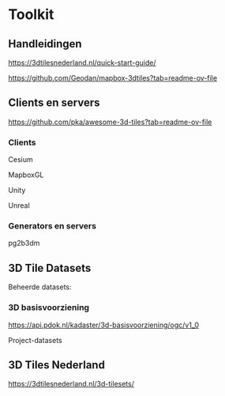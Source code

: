 # Toolkit

## Handleidingen

<https://3dtilesnederland.nl/quick-start-guide/>

<https://github.com/Geodan/mapbox-3dtiles?tab=readme-ov-file>

## Clients en servers

<https://github.com/pka/awesome-3d-tiles?tab=readme-ov-file>

### Clients

Cesium

MapboxGL

Unity

Unreal

### Generators en servers

pg2b3dm

## 3D Tile Datasets

Beheerde datasets:

### 3D basisvoorziening

<https://api.pdok.nl/kadaster/3d-basisvoorziening/ogc/v1_0>

Project-datasets

## 3D Tiles Nederland

<https://3dtilesnederland.nl/3d-tilesets/>
